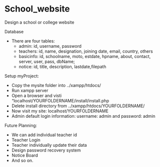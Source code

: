 # School_website
Design a school or college website


Database
  - There are four tables:
      - admin: id, username, password
      - teachers: id, name, designation, joining date, email, country, others
      - basicinfo: id, schoolname, moto, estdate, hpname, about, contact, server, user, pass, dbName;
      - notice: id, title, description, lastdate,filepath

Setup myProject:
  - Copy the mysite folder into ../xampp/htdocs/
  - Run xampp server
  - Open a browser and visti “localhost/YOURFOLDERNAME/install/install.php
  - Delete install directory from ../xampp/htdocs/YOURFOLDERNAME/
  - Now visit my site: localhost/YOURFOLDERNAME
  - Admin default login information: username: admin and password: admin

Future Planning:
  - We can add individual teacher id
  - Teacher Login
  - Teacher individually update their data
  - Design password recovery system
  - Notice Board
  - And so on.
